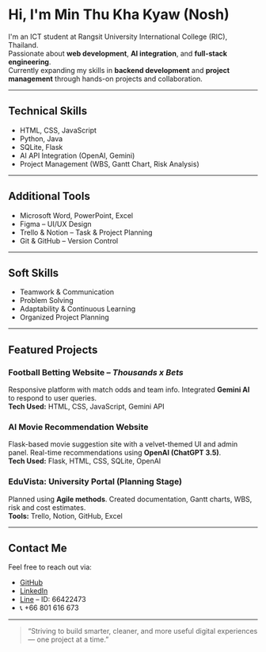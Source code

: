 # Hi, I'm Min Thu Kha Kyaw (Nosh)

I'm an ICT student at Rangsit University International College (RIC), Thailand.  
Passionate about **web development**, **AI integration**, and **full-stack engineering**.  
Currently expanding my skills in **backend development** and **project management** through hands-on projects and collaboration.

---

##  Technical Skills

- HTML, CSS, JavaScript
- Python, Java
- SQLite, Flask
- AI API Integration (OpenAI, Gemini)
- Project Management (WBS, Gantt Chart, Risk Analysis)

---

##  Additional Tools

- Microsoft Word, PowerPoint, Excel  
- Figma – UI/UX Design  
- Trello & Notion – Task & Project Planning  
- Git & GitHub – Version Control  

---

##  Soft Skills

- Teamwork & Communication  
- Problem Solving  
- Adaptability & Continuous Learning  
- Organized Project Planning  

---

##  Featured Projects

###  Football Betting Website – *Thousands x Bets*
Responsive platform with match odds and team info. Integrated **Gemini AI** to respond to user queries.  
**Tech Used:** HTML, CSS, JavaScript, Gemini API

###  AI Movie Recommendation Website
Flask-based movie suggestion site with a velvet-themed UI and admin panel. Real-time recommendations using **OpenAI (ChatGPT 3.5)**.  
**Tech Used:** Flask, HTML, CSS, SQLite, OpenAI

###  EduVista: University Portal (Planning Stage)
Planned using **Agile methods**. Created documentation, Gantt charts, WBS, risk and cost estimates.  
**Tools:** Trello, Notion, GitHub, Excel

---

##  Contact Me

Feel free to reach out via:

- [GitHub](https://github.com/Min-ThuKha-Kyaw)
- [LinkedIn](https://www.linkedin.com/in/minthukhakyaw)
- [Line](https://line.me/ti/p/L4-WpF3aY6) – ID: 66422473
- 📞 +66 801 616 673

---

>  “Striving to build smarter, cleaner, and more useful digital experiences — one project at a time.”

